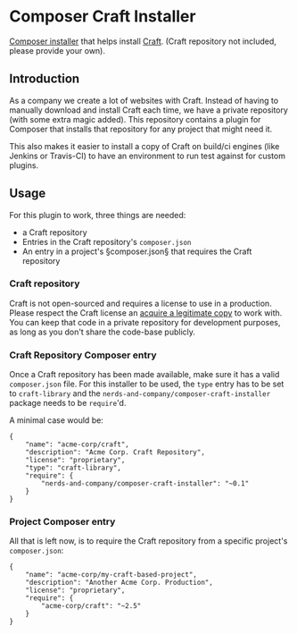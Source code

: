 # Composer Craft Installer

[Composer installer](https://getcomposer.org/doc/articles/custom-installers.md) 
that helps install [Craft](https://craftcms.com/). (Craft repository not 
included, please provide your own).

## Introduction

As a company we create a lot of websites with Craft. Instead of having to 
manually download and install Craft each time, we have a private repository 
(with some extra magic added). This repository contains a plugin for Composer 
that installs that repository for any project that might need it.

This also makes it easier to install a copy of Craft on build/ci engines (like 
Jenkins or Travis-CI) to have an environment to run test against for custom 
plugins.

## Usage

For this plugin to work, three things are needed:
    
 - a Craft repository 
 - Entries in the Craft repository's `composer.json`
 - An entry in a project's §composer.json§ that requires the Craft repository

### Craft repository

Craft is not open-sourced and requires a license to use in a production. Please 
respect the Craft license an [acquire a legitimate copy](https://craftcms.com/pricing) 
to work with. You can keep that code in a private repository for development 
purposes, as long as you don't share the code-base publicly.

### Craft Repository Composer entry

Once a Craft repository has been made available, make sure it has a valid 
`composer.json` file. For this installer to be used, the `type` entry has to be 
set to `craft-library` and the `nerds-and-company/composer-craft-installer` 
package needs to be `require`'d.

A minimal case would be:

    {
        "name": "acme-corp/craft",
        "description": "Acme Corp. Craft Repository",
        "license": "proprietary",
        "type": "craft-library",
        "require": {
            "nerds-and-company/composer-craft-installer": "~0.1"
        }
    }
    
### Project Composer entry

All that is left now, is to require the Craft repository from a specific project's
`composer.json`:

    {
        "name": "acme-corp/my-craft-based-project",
        "description": "Another Acme Corp. Production",
        "license": "proprietary",
        "require": {
            "acme-corp/craft": "~2.5"
        }
    }

